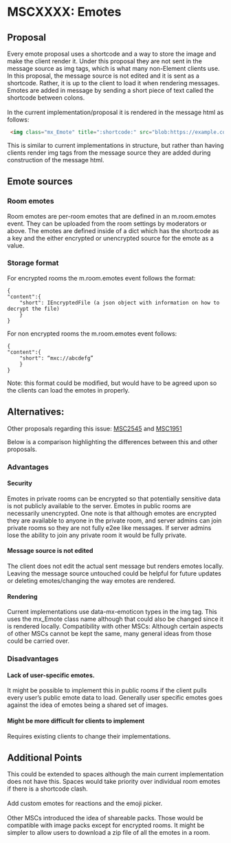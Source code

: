 # MSCXXXX: Emotes
## Proposal
Every emote proposal uses a shortcode and a way to store the image and make the client render it. Under this proposal they are not sent in the message source as img tags, which is what many non-Element clients use. In this proposal, the message source is not edited and it is sent as a shortcode. Rather, it is up to the client to load it when rendering messages. Emotes are added in message by sending a short piece of text called the shortcode between colons.
<br/><br/>
In the current implementation/proposal it is rendered in the message html as follows:

```html
 <img class="mx_Emote" title=":shortcode:" src="blob:https://example.com/blob-guid">
```
This is similar to current implementations in structure, but rather than having clients render img tags from the message source they are added during construction of the message html.
## Emote sources
### Room emotes
Room emotes are per-room emotes that are defined in an m.room.emotes event. They can be uploaded from the room settings by moderators or above.
The emotes are defined inside of a dict which has the shortcode as a key and the either encrypted or unencrypted source for the emote as a value.
### Storage format
For encrypted rooms the m.room.emotes event follows the format:
```
{
"content":{
	"short": IEncryptedFile (a json object with information on how to decrypt the file)
	}
}
```

For non encrypted rooms the m.room.emotes event follows: 
```
{
"content":{
 	"short": “mxc://abcdefg”
	}
}
```

Note: this format could be modified, but would have to be agreed upon so the clients can load the emotes in properly.

## Alternatives:
Other proposals regarding this issue: [MSC2545](https://github.com/matrix-org/matrix-spec-proposals/pull/2545) and [MSC1951](https://github.com/matrix-org/matrix-doc/pull/1951)

Below is a comparison highlighting the differences between this and other proposals.
### Advantages
#### Security
Emotes in private rooms can be encrypted so that potentially sensitive data is not publicly available to the server. Emotes in public rooms are necessarily unencrypted. One note is that although emotes are encrypted they are available to anyone in the private room, and server admins can join private rooms so they are not fully e2ee like messages. If server admins lose the ability to join any private room it would be fully private.
<br/>
#### Message source is not edited
The client does not edit the actual sent message but renders emotes locally. Leaving the message source untouched could be helpful for future updates or deleting emotes/changing the way emotes are rendered.
<br/>
#### Rendering
Current implementations use data-mx-emoticon types in the img tag. This uses the mx_Emote class name although that could also be changed since it is rendered locally.
Compatibility with other MSCs: Although certain aspects of other MSCs cannot be kept the same, many general ideas from those could be carried over.
### Disadvantages
#### Lack of user-specific emotes. 
It might be possible to implement this in public rooms if the client pulls every user’s public emote data to load. Generally user specific emotes goes against the idea of emotes being a shared set of images.
#### Might be more difficult for clients to implement
Requires existing clients to change their implementations.
## Additional Points
This could be extended to spaces although the main current implementation does not have this. Spaces would take priority over individual room emotes if there is a shortcode clash. 
<br/><br/>
Add custom emotes for reactions and the emoji picker. 
<br/><br/>
Other MSCs introduced the idea of shareable packs. Those would be compatible with image packs except for encrypted rooms. It might be simpler to allow users to download a zip file of all the emotes in a room.
<br/><br/>